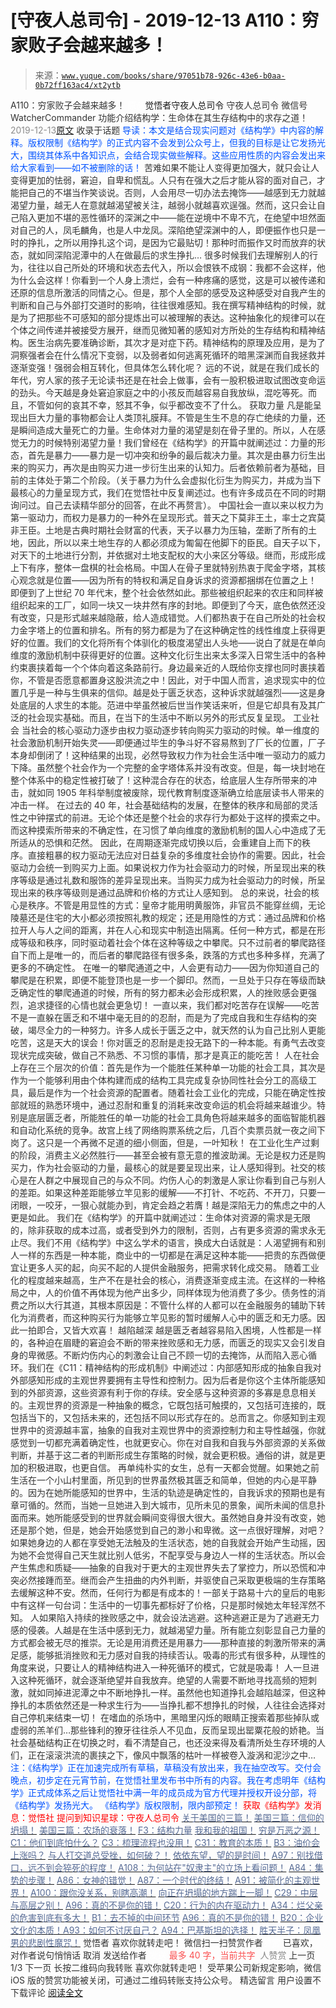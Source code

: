 # [守夜人总司令] - 2019-12-13 A110：穷家败子会越来越多！

> 来源：[`www.yuque.com/books/share/97051b78-926c-43e6-b0aa-0b72ff163ac4/xt2ytb`](https://www.yuque.com/books/share/97051b78-926c-43e6-b0aa-0b72ff163ac4/xt2ytb)

<ne-p id="520f42f3293818f927861ebbd5b15da4_p_0" data-lake-id="520f42f3293818f927861ebbd5b15da4_p_0"><ne-text id="u6348be86" style="color: rgb(51, 51, 51);">A110：穷家败子会越来越多！</ne-text></ne-p> <ne-p id="fa3330de10f1950492574c831a81bb78" data-lake-id="fa3330de10f1950492574c831a81bb78"><ne-text id="u84cb4672" ne-fontsize="12" style="color: rgb(255, 255, 255);">原创</ne-text><ne-text id="u411ac1f3" ne-fontsize="14">觉悟者</ne-text><ne-text id="u97d9153c" ne-fontsize="14">守夜人总司令</ne-text></ne-p> <ne-p id="2b7491a7c7396cd803f7f86675f7b7ef" data-lake-id="2b7491a7c7396cd803f7f86675f7b7ef"><ne-text id="u9d01f91b" ne-fontsize="14" ne-bold="true" style="color: rgb(51, 51, 51);">守夜人总司令</ne-text></ne-p> <ne-p id="739a3af85ca4bc4353bb3e01b6081016" data-lake-id="739a3af85ca4bc4353bb3e01b6081016"><ne-text id="uef67231c" ne-fontsize="14" style="color: rgb(51, 51, 51);">微信号</ne-text><ne-text id="uea75d2c8" ne-fontsize="14" style="color: rgb(51, 51, 51);">WatcherCommander</ne-text></ne-p> <ne-p id="9c68ae30ca141ce2bb7eb8207c86cca2" data-lake-id="9c68ae30ca141ce2bb7eb8207c86cca2"><ne-text id="u694ea768" ne-fontsize="14" style="color: rgb(51, 51, 51);">功能介绍</ne-text><ne-text id="u503c075d" ne-fontsize="14" style="color: rgb(51, 51, 51);">结构学：生命体在其生存结构中的求存之道！</ne-text></ne-p> <ne-p id="4402a661f6bd3ac0bd5d870b64f406b7" data-lake-id="4402a661f6bd3ac0bd5d870b64f406b7"><ne-text id="u6e9bd2b1" style="color: rgb(140, 140, 140);">2019-12-13</ne-text>[<ne-text id="u1da4f133" ne-fontsize="14">原文</ne-text>](https://mp.weixin.qq.com/s?__biz=MzAxNDk1NjI2Mw==&mid=2247484897&idx=1&sn=84e1c8a85eb385c04f400095d47d55eb&chksm=9b8a2669acfdaf7f7a431a12c057023ae123aaa855b0f9d48a98c21eae27788632beb60765c9&scene=27#wechat_redirect&cpage=287)</ne-p> <ne-p id="b841a2466c7ab43117ccfe13b3c26fb7" data-lake-id="b841a2466c7ab43117ccfe13b3c26fb7"><ne-text id="u230efa34" style="color: rgb(51, 51, 51);">收录于话题</ne-text></ne-p> <ne-p id="41716779b577d80a8ac172107e3c193f" data-lake-id="41716779b577d80a8ac172107e3c193f"><ne-text id="u50d468d8" style="color: rgb(0, 82, 255);">导读：本文是结合现实问题对《结构学》中内容的解释。版权限制《结构学》的正式内容不会发到公众号上，但我的目标是让它发扬光大，围绕其体系中各知识点，会结合现实做些解释。这些应用性质的内容会发出来给大家看到——如不被删除的话！</ne-text></ne-p> <ne-p id="6179ee49120aa77f742908973ac1591e" data-lake-id="6179ee49120aa77f742908973ac1591e"><ne-text id="ueb8d68a6" style="color: rgb(51, 51, 51);">苦难如果不能让人变得更加强大，就只会让人变得更加的怯弱，窘迫，自卑和慌乱。人只有在强大之后才能从容的面对自己，才能把自己的不堪当作笑谈说。否则，人会用尽一切办法去掩饰——越感到无力就越渴望力量，越无人在意就越渴望被关注，越弱小就越喜欢逞强。然而，这只会让自己陷入更加不堪的恶性循环的深渊之中——能在逆境中不卑不亢，在绝望中坦然面对自己的人，凤毛麟角，也是人中龙凤。深陷绝望深渊中的人，即便振作也只是一时的挣扎，之所以用挣扎这个词，是因为它最贴切！那种时而振作又时而放弃的状态，就如同深陷泥潭中的人在做最后的求生挣扎…</ne-text></ne-p> <ne-p id="6b47bd651c94b9a85ecca64b23eaf233" data-lake-id="6b47bd651c94b9a85ecca64b23eaf233"><ne-text id="u112c88f8" style="color: rgb(51, 51, 51);">很多时候我们去理解别人的行为，往往以自己所处的环境和状态去代入，所以会恨铁不成钢：我都不会这样，他为什么会这样！你看到一个人身上溃烂，会有一种疼痛的感觉，这是可以被传递和还原的信息所激活的同情之心。但是，那个人全部的感受及这种感受对自我产生的判断和自己与外部打交道时的影响，往往很难感知。我在撰写精神结构的时候，就是为了把那些不可感知的部分提炼出可以被理解的表达。这种抽象化的规律可以在个体之间传递并被接受方展开，继而见微知著的感知对方所处的生存结构和精神结构。医生治病先要准确诊断，其次才是对症下药。精神结构的原理及应用，是为了洞察强者会在什么情况下变弱，以及弱者如何逃离死循环的暗黑深渊而自我拯救并逐渐变强！强弱会相互转化，但具体怎么转化呢？</ne-text></ne-p> <ne-p id="395ed2075023f43339e015a6b45692ca" data-lake-id="395ed2075023f43339e015a6b45692ca"><ne-text id="uf9460d16" style="color: rgb(51, 51, 51);">远的不说，就是在我们成长的年代，穷人家的孩子无论读书还是在社会上做事，会有一股积极进取试图改变命运的劲头。今天越是身处窘迫家庭之中的小孩反而越容易自我放纵，混吃等死。而且，不管如何的哀其不幸，怒其不争，似乎都改变不了什么。</ne-text></ne-p> <ne-p id="578ec0b9824a0202912d66a37a3aa7e6" data-lake-id="578ec0b9824a0202912d66a37a3aa7e6"><ne-text id="u210e2e60" ne-bold="true" style="color: rgb(51, 51, 51);">获取力量</ne-text></ne-p> <ne-p id="0bf43236790d702d21e05a5d8b9d769f" data-lake-id="0bf43236790d702d21e05a5d8b9d769f"><ne-text id="uf7ecf0ce" style="color: rgb(51, 51, 51);">凡是能呈现出巨大力量的事物都会让人类顶礼膜拜。不管是生生不息的存亡绝续的力量，还是瞬间造成大量死亡的力量。生命体对力量的渴望是刻在骨子里的。所以，人在感觉无力的时候特别渴望力量！我们曾经在《结构学》的开篇中就阐述过：力量的形态，首先是暴力——暴力是一切冲突和纷争的最后裁决力量。其次是由暴力衍生出来的购买力，再次是由购买力进一步衍生出来的认知力。后者依赖前者为基础，目前的主体处于第二个阶段。（关于暴力为什么会虚拟化衍生为购买力，并成为当下最核心的力量呈现方式，我们在觉悟社中反复阐述过。也有许多成员在不同的时期询问过。自己去读精华部分的回答，在此不再赘言）。</ne-text></ne-p> <ne-p id="774ca80d62921f17c9ce36359b1e5976" data-lake-id="774ca80d62921f17c9ce36359b1e5976"><ne-text id="ubde6ef51" style="color: rgb(51, 51, 51);">中国社会一直以来以权力为第一驱动力，而权力是暴力的一种外在呈现形式。普天之下莫非王土，率士之宾莫非王臣。土地是古典时期社会财富的代表，天子以暴力为压轴，垄断了所有的土地，因此，所以以来土地生存的人都必须成为匍匐在他脚下的臣民。自天子以下，对天下的土地进行分割，并依据对土地支配权的大小来区分等级。继而，形成形成上下有序，整体一盘棋的社会格局。中国人在骨子里就特别热衷于爬金字塔，其核心观念就是位置——因为所有的特权和满足自身诉求的资源都捆绑在位置之上！</ne-text></ne-p> <ne-p id="ae6ea04a85608f7e1396849433d94f0a" data-lake-id="ae6ea04a85608f7e1396849433d94f0a"><ne-text id="u10819655" style="color: rgb(51, 51, 51);">即便到了上世纪 70 年代末，整个社会依然如此。那些被组织起来的农庄和同样被组织起来的工厂，如同一块又一块井然有序的封地。即便到了今天，底色依然还没有改变，只是形式越来越隐蔽，给人造成错觉。人们都热衷于在自己所处的社会权力金字塔上的位置和排名。所有的努力都是为了在这种确定性的线性维度上获得更好的位置。我们的文化将所有个体驯化的极度渴望出人头地——说白了就是在单向维度的激励机制中获得更好的位置。这种文化衍生出来太多深入日常生活中的各种约束裹挟着每一个个体向着这条路前行。身边最亲近的人既给你支撑也同时裹挟着你，不管是否愿意都置身这股洪流之中！因此，对于中国人而言，追求现实中的位置几乎是一种与生俱来的信仰。越是处于匮乏状态，这种诉求就越强烈——这是身处底层的人求生的本能。范进中举虽然被后世当作笑话来听，但是它却具有及其广泛的社会现实基础。而且，在当下的生活中不断以另外的形式反复呈现。</ne-text></ne-p> <ne-p id="97b7f967162019d920486e728eeb7b5f" data-lake-id="97b7f967162019d920486e728eeb7b5f"><ne-text id="ua1445ca3" ne-bold="true" style="color: rgb(51, 51, 51);">工业社会</ne-text></ne-p> <ne-p id="4d65254de342b2203b11a7b3f09dc544" data-lake-id="4d65254de342b2203b11a7b3f09dc544"><ne-text id="u570efec4" style="color: rgb(51, 51, 51);">当社会的核心驱动力逐步由权力驱动逐步转向购买力驱动的时候。单一维度的社会激励机制开始失灵——即便通过毕生的争斗好不容易熬到了厂长的位置，厂子本身却倒闭了！这种结果的出现，必然导致权力作为社会生活中唯一驱动力的威力下降。虽然整个社会作为一个完整的金字塔体系并没有改变。但是，每一块封地在整个体系中的稳定性被打破了！这种混合存在的状态，给底层人生存所带来的冲击，就如同 1905 年科举制度被废除，现代教育制度逐渐确立给底层读书人带来的冲击一样。</ne-text></ne-p> <ne-p id="ca542e032d5fc4f251de852b2d259378" data-lake-id="ca542e032d5fc4f251de852b2d259378"><ne-text id="u8b582ca1" style="color: rgb(51, 51, 51);">在过去的 40 年，社会基础结构的发展，在整体的秩序和局部的灵活性之中钟摆式的前进。无论个体还是整个社会的求存行为都处于这样的摸索之中。而这种摸索所带来的不确定性，在习惯了单向维度的激励机制的国人心中造成了无所适从的恐惧和茫然。</ne-text></ne-p> <ne-p id="1c574c2933c4c71f16297c1b7f6964bb" data-lake-id="1c574c2933c4c71f16297c1b7f6964bb"><ne-text id="ud5825b04" style="color: rgb(51, 51, 51);">因此，在周期逐渐完成切换以后，会重建自上而下的秩序。直接粗暴的权力驱动无法应对日益复杂的多维度社会协作的需要。因此，社会驱动力会统一到购买力上面。如果说权力作为社会驱动力的时候，所呈现出来的秩序等级是通过礼数和服饰的差异呈现出来。当购买力成为社会驱动力的时候，所呈现出来的秩序等级则是通过品牌和价格的方式让人感知到。</ne-text></ne-p> <ne-p id="bfb1659c2bc44bcbf64634e0104da55c" data-lake-id="bfb1659c2bc44bcbf64634e0104da55c"><ne-text id="ua419d27e" style="color: rgb(51, 51, 51);">总的来说，社会的核心是秩序。不管是用显性的方式：皇帝才能用明黄服饰，非官员不能穿丝绸，无论陵墓还是住宅的大小都必须按照礼教的规定；还是用隐性的方式：通过品牌和价格拉开人与人之间的距离，并在人心和现实中制造出隔离。任何一种方式，都是在形成等级和秩序，同时驱动着社会个体在这种等级之中攀爬。只不过前者的攀爬路径自下而上是唯一的，而后者的攀爬路径有很多条，跌落的方式也多种多样，充满了更多的不确定性。</ne-text></ne-p> <ne-p id="feabf458ac19666f7948593b334126cd" data-lake-id="feabf458ac19666f7948593b334126cd"><ne-text id="uc4d7a879" style="color: rgb(51, 51, 51);">在唯一的攀爬通道之中，人会更有动力——因为你知道自己的攀爬是在积累，即便不能登顶也是一步一个脚印。然而，一旦处于只存在等级而缺乏确定性的攀爬通道的时候，所有的努力都未必会形成积累，人的挫败感会更强烈，追求捷径的心情也就会更急切！</ne-text></ne-p> <ne-p id="c53926a9bce7e6e4108c8013013cf80f" data-lake-id="c53926a9bce7e6e4108c8013013cf80f"><ne-text id="uce8d9950" ne-bold="true" style="color: rgb(51, 51, 51);">一直以来，我们都对吃苦存在误解——吃苦不是一直躲在匮乏和不堪中毫无目的的忍耐，而是为了完成自我和生存结构的突破，竭尽全力的一种努力。许多人成长于匮乏之中，就天然的认为自己比别人更能吃苦，这是天大的误会！你对匮乏的忍耐是走投无路下的一种本能。有勇气去改变现状完成突破，做自己不熟悉、不习惯的事情，那才是真正的能吃苦！</ne-text></ne-p> <ne-p id="42640e3c6f552bc8f4d11c04af61f3f9" data-lake-id="42640e3c6f552bc8f4d11c04af61f3f9"><ne-text id="u41395a06" style="color: rgb(51, 51, 51);">人在社会上存在三个层次的价值：首先是作为一个能胜任某种单一功能的社会工具，其次是作为一个能够利用由个体构建而成的结构工具完成复杂协同性社会分工的高级工具，最后是作为一个社会资源的配置者。随着社会工业化的完成，只能在确定性按部就班的熟悉环境中，通过忍耐和重复的消耗来改变命运的机会将越来越谁少。特别是底层匮乏者，所能胜任的单一功能的社会工具角色将越来越多的面临智能机器和自动化系统的竞争。故宫上线了网络购票系统之后，几百个卖票员就一夜之间下岗了。这只是一个再微不足道的细小侧面，但是，一叶知秋！</ne-text></ne-p> <ne-p id="275e0fd2dee171a0acb3a68825cc7345" data-lake-id="275e0fd2dee171a0acb3a68825cc7345"><ne-text id="uae84e421" style="color: rgb(51, 51, 51);">在工业化生产过剩的阶段，消费主义必然胜行——甚至会被有意无意的推波助澜。无论是权力还是购买力，作为社会驱动的力量，最核心的就是要呈现出来，让人感知得到。社交的核心是在人群之中展现自己的与众不同。灼伤人心的刺激是人家让你看到自己与别人的差距。如果这种差距能够立竿见影的缓解——不打针、不吃药、不开刀，只要一闭眼，一咬牙，一狠心就能办到，肯定会趋之若膺！越是深陷无力的焦虑之中的人更是如此。</ne-text></ne-p> <ne-p id="aeddd54316cb40d7f30a5c19dcd931cd" data-lake-id="aeddd54316cb40d7f30a5c19dcd931cd"><ne-text id="u9decf877" style="color: rgb(51, 51, 51);">我们在《结构学》的开篇中就阐述过：生命体对资源的需求是无限的，除非获取的成本过高，或者受到外力的限制，否则，占有更多资源的需求永无止尽。我们不用《结构学》中这么学术的语言，换成大白话就是：人渴望拥有和别人一样的东西是一种本能，商业中的一切都是在满足这种本能——把贵的东西做便宜让更多人买的起，向买不起的人提供金融服务，把需求转化成交易。</ne-text></ne-p> <ne-p id="f8cfb0541744f5cee1188a5bc5dd34a8" data-lake-id="f8cfb0541744f5cee1188a5bc5dd34a8"><ne-text id="ud7ed6f09" style="color: rgb(51, 51, 51);">随着工业化的程度越来越高，生产不在是社会的核心，消费逐渐变成主流。在这样的一种格局之中，人的价值不再体现为他产出多少，同样体现为他消费了多少。债务性的消费之所以大行其道，其根本原因是：不管什么样的人都可以在金融服务的辅助下转化为消费者，而这种购买行为能够立竿见影的暂时缓解人心中的匮乏和无力感。因此一拍即合，又皆大欢喜！</ne-text></ne-p> <ne-p id="7effbc438b4c7cd3473ffa49049604d9" data-lake-id="7effbc438b4c7cd3473ffa49049604d9"><ne-text id="ufb3c3376" ne-bold="true" style="color: rgb(51, 51, 51);">越陷越深</ne-text></ne-p> <ne-p id="f92550550494373fc4218817bc7bd01d" data-lake-id="f92550550494373fc4218817bc7bd01d"><ne-text id="u3527d74b" style="color: rgb(51, 51, 51);">越是匮乏者越容易陷入困境，人性都是一样的，各种迫在眉睫的窘迫会不断的带来挫败感和无力感，而匮乏的现实又会引发自身的卑微感。不断灼伤内心的刺激会让自己不顾一切的去掩饰，从而陷入恶心循环。我们在《C11：精神结构的形成机制》中阐述过：内部感知形成的抽象自我对外部感知形成的主观世界要拥有主导性和控制力。因为后者是你这个主体所能感知到的外部资源，这些资源有利于你的存续。安全感与这种资源的多寡是息息相关的。主观世界的资源是一种抽象的概念，它既包括可触摸的，又包括可连接的，既包括当下的，又包括未来的，还包括不同以形式存在的。总而言之。你感知到主观世界中的资源越丰富，抽象的自我对主观世界中的资源控制力和主导性越强，你就感觉到一切都充满着确定性，也就更安心。你在对自我和自我与外部资源的关系做判断，并基于这二者的判断形成生存策略的时候，就会更积极。通俗的讲，就是更加的积极进取，也更自信。</ne-text></ne-p> <ne-p id="49f9e5581f6cdb0084c1bd6420fc8582" data-lake-id="49f9e5581f6cdb0084c1bd6420fc8582"><ne-text id="u0c166563" style="color: rgb(51, 51, 51);">再单纯朴实的女生，总有一天都会觉醒。如果她之前生活在一个小山村里面，所见到的世界虽然极其匮乏和简单，但她的内心是平静的。因为在她所能感知的世界中，生活的轨迹是确定性的，自我诉求的预期也是有章可循的。然而，当她一旦她进入到大城市，见所未见的景象，闻所未闻的信息扑面而来。她所能感受到的世界就会瞬间变得很大很大。虽然她自身并没有改变，她还是那个她，但是，她会开始感觉到自己的渺小和卑微。这一点很好理解，对吧？如果她身边的人都在享受她无法触及的生活状态，她的自我就会开始产生动摇，因为她不会觉得自己天生就比别人低劣，不配享受与身边人一样的生活状态。所以会产生焦虑和质疑——抽象的自我对于更大的主观世界失去了掌控力，所以恐慌和冲突必然接踵而至。继而会产生扭曲的内外判断，并驱使自己采取更极端的生存策略去缓解这种不安。然而，任何行为都是有成本的！一部关于路易十六的皇后的电影中有这样一句台词：生活中的一切事先都标好了价格，只是那时候她太年轻浑然不知。</ne-text></ne-p> <ne-p id="1ab4e1a63410b06e834094d1fe7dca54" data-lake-id="1ab4e1a63410b06e834094d1fe7dca54"><ne-text id="u49137c43" style="color: rgb(51, 51, 51);">人如果陷入持续的挫败感之中，就会设法逃避。这种逃避正是为了逃避无力感的侵袭。人越是在生活中感到无力，就越渴望力量。所有能立刻彰显自己力量的方式都会被无尽的推崇。无论是用消费还是用暴力——那种直接的刺激所带来的满足感，能够抵消挫败和无力感对自我的持续否认。吸毒的形式有很多种，从理性的角度来说，只要让人的精神结构进入一种死循环的模式，它就是吸毒！</ne-text></ne-p> <ne-p id="50e37df8f9d8be73a32cbd864c04cf01" data-lake-id="50e37df8f9d8be73a32cbd864c04cf01"><ne-text id="u088a7246" style="color: rgb(51, 51, 51);">人一旦进入这种死循环，就会逐渐绝望并自我放弃。绝望的人需要不断地寻找高频的短刺激，就如同掉进泥潭之中不断地挣扎一样。虽然他也知道挣扎会越陷越深，但这种挣扎的本质依然还是一种求生行为——当挣扎都不想挣扎的时候，人往往会选择对自己停机来结束一切！</ne-text></ne-p> <ne-p id="46313a88a68c614a2568610b466f3942" data-lake-id="46313a88a68c614a2568610b466f3942"><ne-text id="u36f81f81" style="color: rgb(51, 51, 51);">在嗜血的杀场中，黑暗里闪烁的眼睛正搜索着那些掉队或虚弱的羔羊们…那些锋利的獠牙往往杀人不见血，反而呈现出罂粟花般的娇艳。当社会基础结构正在切换之时，看不清楚自己，也还没来得及看清所处生存环境的人们，正在滚滚洪流的裹挟之下，像风中飘落的枯叶一样被卷入漩涡和泥沙之中…</ne-text></ne-p> <ne-p id="153b06bb4d50fd932ffdf51471609203" data-lake-id="153b06bb4d50fd932ffdf51471609203"><ne-text id="u46250bed" style="color: rgb(0, 82, 255);">注：《结构学》正在加速完成所有草稿，草稿没有放出来，我在抽空改写。交付会晚点，初步定在元宵节前，在觉悟社里发布书中所有的内容。我在考虑明年《结构学》正式成体系之后让觉悟社中满一年的成员成为官方代理并授权开设分部，将《结构学》发扬光大。</ne-text></ne-p> <ne-p id="921f5c0df46fb7b0eee4c04722bbdf6f" data-lake-id="921f5c0df46fb7b0eee4c04722bbdf6f" ne-alignment="center"><ne-text id="u72337958" ne-fontsize="13" style="color: rgb(0, 82, 255);">《结构学》版权限制，限内部预定！</ne-text></ne-p> <ne-p id="74098a829f8145074431eb6a687ef9df" data-lake-id="74098a829f8145074431eb6a687ef9df" ne-alignment="center"><ne-text id="uc804af09" style="color: rgb(255, 0, 0);">获取《结构学》发消息</ne-text><ne-text id="uc45aabe9" ne-bold="true" style="color: rgb(255, 0, 0);">：觉悟社</ne-text></ne-p>  <ne-p id="50af6135e1bc2535b0059fb0e018ac87" data-lake-id="50af6135e1bc2535b0059fb0e018ac87" ne-alignment="center"><ne-card data-card-name="image" data-card-type="inline" id="EvGSh" data-event-boundary="card" style="color: rgb(51, 51, 51);"><ne-p id="f84a8a1e019fe9866ee0714dde5744ce" data-lake-id="f84a8a1e019fe9866ee0714dde5744ce" ne-alignment="center"><ne-text id="uceeca331" ne-bold="true" style="color: rgb(255, 0, 0);">提问到知识星球：守夜人总司令</ne-text></ne-p> <ne-p id="9ab45562c264feee25a9f8d5ee4dc435" data-lake-id="9ab45562c264feee25a9f8d5ee4dc435">[<ne-text id="ue78ea111" style="color: rgb(87, 107, 149);">关于美国的三篇！</ne-text>](http://mp.weixin.qq.com/s?__biz=MzIzMDYwOTM0Mg==&mid=2247484082&idx=1&sn=7f0efdc740505aeff41af3593c2c07d2&chksm=e8b19a63dfc613757721204eef321ddcad7ddc01dfc2076db117c37c0b37d75438f2e405c830&scene=21#wechat_redirect)</ne-p> <ne-p id="60d79eb964de78822713aba7e1db1277" data-lake-id="60d79eb964de78822713aba7e1db1277">[<ne-text id="u6f30019f" style="color: rgb(87, 107, 149);">美国三篇：信仰的坍塌！</ne-text>](http://mp.weixin.qq.com/s?__biz=MzIzMDYwOTM0Mg==&mid=2247484086&idx=1&sn=84a690a2f2f277ffb97bd9ae9b8997b5&chksm=e8b19a67dfc61371cbaa58bdc4cf884dcb865ce62dc947cf1cf3e7653716339ff71d49c563bb&scene=21#wechat_redirect)</ne-p> <ne-p id="7003c462f362a54bdd2cfd9b0fb7a1a1" data-lake-id="7003c462f362a54bdd2cfd9b0fb7a1a1">[<ne-text id="uc8278ab7" style="color: rgb(87, 107, 149);">美国三篇：农场的衰落！</ne-text>](http://mp.weixin.qq.com/s?__biz=MzAxNDk1NjI2Mw==&mid=2247484839&idx=1&sn=ab17e9c4ae5af883a17a9c0fcafe94dd&chksm=9b8a262facfdaf399eab6252e9034d5a64a95f1c2575ed6570615dc11980d7d14b684341c22d&scene=21#wechat_redirect)</ne-p> <ne-p id="977790e17bd4915b2c6020d228af5dfd" data-lake-id="977790e17bd4915b2c6020d228af5dfd">[<ne-text id="ud485c35b" style="color: rgb(87, 107, 149);">F3：结构力量</ne-text>](http://mp.weixin.qq.com/s?__biz=MzIzMDYwOTM0Mg==&mid=2247483942&idx=1&sn=53a6cd726a0ea5e93ef015690fa25d3b&chksm=e8b19af7dfc613e1f5509b8cebb677a6aa963a98b47438c54e89a8979374e794372cb1f0fe84&scene=21#wechat_redirect)</ne-p> <ne-p id="4ce8fc5cd7a49699984b8ccf66f0c0f9" data-lake-id="4ce8fc5cd7a49699984b8ccf66f0c0f9">[<ne-text id="u8ebbf153" style="color: rgb(87, 107, 149);">我和我的祖国！</ne-text>](http://mp.weixin.qq.com/s?__biz=MzIzMDYwOTM0Mg==&mid=2247484115&idx=1&sn=e04f533c19139936604c97042b23ab88&chksm=e8b19a02dfc6131403531aa897c8c5c2e6881cb25262189d25ba73bf44039af2a4ed9dad3a6f&scene=21#wechat_redirect)</ne-p> <ne-p id="6ed5f3e51d1c225b1baab53d63116b05" data-lake-id="6ed5f3e51d1c225b1baab53d63116b05">[<ne-text id="u847c256d" style="color: rgb(87, 107, 149);">穷是万恶之源！</ne-text>](http://mp.weixin.qq.com/s?__biz=MzAxNDk1NjI2Mw==&mid=2247483823&idx=1&sn=e54ebe9891b302dc0bf1815c76ccf8b7&chksm=9b8a2227acfdab31a05e273addd9159d4b8263d58d3c58bf214841c8189157519719c3427306&scene=21#wechat_redirect)</ne-p> <ne-p id="33f83cd80604c0dd4a4c13d00e900c97" data-lake-id="33f83cd80604c0dd4a4c13d00e900c97">[<ne-text id="u3f2d0188" style="color: rgb(87, 107, 149);">C1：他们到底怕什么？</ne-text>](http://mp.weixin.qq.com/s?__biz=MzAxNDk1NjI2Mw==&mid=2247483898&idx=1&sn=1b0a50386e9e89d2750dec717236f0aa&chksm=9b8a2272acfdab64235b35ee5e91b8cac6172144207251636e1345fc570aa1601f59eff7f442&scene=21#wechat_redirect)</ne-p> <ne-p id="4fb1bd111addd2566c946d73b2d240a4" data-lake-id="4fb1bd111addd2566c946d73b2d240a4">[<ne-text id="ucdd6e98e" style="color: rgb(87, 107, 149);">C3：梳理流程也没用！</ne-text>](http://mp.weixin.qq.com/s?__biz=MzAxNDk1NjI2Mw==&mid=2247483989&idx=1&sn=ee70dacfd980f041379d91ae947ece44&chksm=9b8a21ddacfda8cb28bf62d6f53531e8a8ebce2de96396e50ec7e7e144fffe502ec6faee3415&scene=21#wechat_redirect)</ne-p> <ne-p id="15ee6506864875d9b1162a565637f466" data-lake-id="15ee6506864875d9b1162a565637f466">[<ne-text id="u724ab375" style="color: rgb(87, 107, 149);">C31：教育的本质！</ne-text>](http://mp.weixin.qq.com/s?__biz=MzAxNDk1NjI2Mw==&mid=2247484645&idx=1&sn=0c19e963af345ec0d157348555f45482&chksm=9b8a276dacfdae7bb43eb0602bf7d9fdc827d0675a7350f893c5b3b43986de58782355a2065d&scene=21#wechat_redirect)</ne-p> <ne-p id="89d512d7699e8b08de44a0b7b98446b1" data-lake-id="89d512d7699e8b08de44a0b7b98446b1">[<ne-text id="u59fce527" style="color: rgb(87, 107, 149);">B3：油价会上涨吗？</ne-text>](http://mp.weixin.qq.com/s?__biz=MzAxNDk1NjI2Mw==&mid=2247484078&idx=1&sn=6eee861727c21eef764e35f2379d643d&chksm=9b8a2126acfda83052cc25adc2294b7e0ccbece32af96e58033b4e7febfbd9ef719bba384a87&scene=21#wechat_redirect)</ne-p> <ne-p id="39388911fa6b55003151f5632d2deed1" data-lake-id="39388911fa6b55003151f5632d2deed1">[<ne-text id="u5a5e00f6" style="color: rgb(87, 107, 149);">与人打交道总受挫，如何破？！</ne-text>](http://mp.weixin.qq.com/s?__biz=MzAxNDk1NjI2Mw==&mid=2247484879&idx=1&sn=beb9c923ec0c8cbd139314747b80d411&chksm=9b8a2647acfdaf5132c3099011f7f97f46c209ebf159baec7caf5ad6fa8bb29beae50f79fe67&scene=21#wechat_redirect)</ne-p> <ne-p id="8ce11466f74bee63befd18c7aa586cc5" data-lake-id="8ce11466f74bee63befd18c7aa586cc5">[<ne-text id="u6c79f8fa" style="color: rgb(87, 107, 149);">依依东望，望的是时间！</ne-text>](http://mp.weixin.qq.com/s?__biz=MzIzMDYwOTM0Mg==&mid=2247483860&idx=1&sn=b5b01ae82ff764ce2806251e3f2a809f&chksm=e8b19905dfc61013607735eb7782299c9a4d7a39a8b15a7b46182ef20eda3ffe9f6ed6337e1f&scene=21#wechat_redirect)</ne-p> <ne-p id="0fd025e74295f8b23514418b6724261c" data-lake-id="0fd025e74295f8b23514418b6724261c">[<ne-text id="ud8ccbaa2" style="color: rgb(87, 107, 149);">A97：别找借口，远不到会猝死的程度！</ne-text>](http://mp.weixin.qq.com/s?__biz=MzAxNDk1NjI2Mw==&mid=2247484866&idx=1&sn=d93222730b1fd65cd31d270e54c91073&chksm=9b8a264aacfdaf5cf1d8eab64891b03e7b9966e887c9f512b7cb4a3f6cca04f1faa2c5da905d&scene=21#wechat_redirect)</ne-p> <ne-p id="da7460251fdd76ad7ede6cc3be938fc2" data-lake-id="da7460251fdd76ad7ede6cc3be938fc2">[<ne-text id="u53d96db5" style="color: rgb(87, 107, 149);">A108：为何站在"奴隶主"的立场上看问题！</ne-text>](http://mp.weixin.qq.com/s?__biz=MzAxNDk1NjI2Mw==&mid=2247484893&idx=1&sn=d5855015b30b94246d7026ed668cd2ea&chksm=9b8a2655acfdaf4387d12eaeed5985d830dc8e265ba74e0e2e8913768c874fad45f47772e918&scene=21#wechat_redirect)</ne-p> <ne-p id="e502454e57440328f0cd7d24d8163f2b" data-lake-id="e502454e57440328f0cd7d24d8163f2b">[<ne-text id="uf06028e0" style="color: rgb(87, 107, 149);">A84：集势的步骤！</ne-text>](http://mp.weixin.qq.com/s?__biz=MzIzMDYwOTM0Mg==&mid=2247484098&idx=1&sn=8a28fd5dce47b485ed38e4f3cfdb7d05&chksm=e8b19a13dfc61305fde13511d297aa1d6b59184825c7998f338e7d5f36742e3c06c717d78fe8&scene=21#wechat_redirect)</ne-p> <ne-p id="57d67137a939cb240acc654ceab10d8b" data-lake-id="57d67137a939cb240acc654ceab10d8b">[<ne-text id="u157acece" style="color: rgb(87, 107, 149);">A86：女神的错觉！</ne-text>](http://mp.weixin.qq.com/s?__biz=MzAxNDk1NjI2Mw==&mid=2247484733&idx=1&sn=fab22e8ab3f80b78dab3d4e2e2716bfb&chksm=9b8a26b5acfdafa374df83506e5086a573169362877918977c08490b4e9747c45c99d1266e7f&scene=21#wechat_redirect)</ne-p> <ne-p id="6aea1b032941edd93faec096ce3a2b39" data-lake-id="6aea1b032941edd93faec096ce3a2b39">[<ne-text id="ue4c93205" style="color: rgb(87, 107, 149);">A87：一个时代的终结！</ne-text>](http://mp.weixin.qq.com/s?__biz=MzIzMDYwOTM0Mg==&mid=2247484102&idx=1&sn=c0572fe89409ac0ef2d1468b8f81f130&chksm=e8b19a17dfc6130119eacf0492c237b5173f6f9c13265a36d7919e3132228f8c2d3306863c08&scene=21#wechat_redirect)</ne-p> <ne-p id="1d58eff8c0fd42c22b4ee5b2531e65b6" data-lake-id="1d58eff8c0fd42c22b4ee5b2531e65b6">[<ne-text id="uf20069d5" style="color: rgb(87, 107, 149);">A91：被简化的主观世界！</ne-text>](http://mp.weixin.qq.com/s?__biz=MzIzMDYwOTM0Mg==&mid=2247484106&idx=1&sn=89ac1e2a068a9114c08822ed3a6a9916&chksm=e8b19a1bdfc6130d67743acf04c384cd66fa3d13b83614a9b3d70edda3290e8af9765c31b7d7&scene=21#wechat_redirect)</ne-p> <ne-p id="8cdd491a84507bc321af5fb7152e72fe" data-lake-id="8cdd491a84507bc321af5fb7152e72fe">[<ne-text id="ucd8daf48" style="color: rgb(87, 107, 149);">A100：跟你没关系，别瞎高潮！</ne-text>](http://mp.weixin.qq.com/s?__biz=MzAxNDk1NjI2Mw==&mid=2247484826&idx=1&sn=c2df87478a77eebf01085c7795424395&chksm=9b8a2612acfdaf04f9034241f17123b00853fb4fa0af799266ae01cdd7ce776318d0d88cde41&scene=21#wechat_redirect)</ne-p> <ne-p id="9a6ebd02335992b5d473992bd8c0d0bd" data-lake-id="9a6ebd02335992b5d473992bd8c0d0bd">[<ne-text id="u49bff3e1" style="color: rgb(87, 107, 149);">向正在坍塌的地方踹上一脚！</ne-text>](http://mp.weixin.qq.com/s?__biz=MzAxNDk1NjI2Mw==&mid=2247483789&idx=1&sn=5e44b7b524c3dc4bb7705f49ed0a44a3&chksm=9b8a2205acfdab139e4b1d44ef6702b09c9fbf79505340205d13fbdaa33207a997f54bee0e97&scene=21#wechat_redirect)</ne-p> <ne-p id="f9fe9c8624302575a26228d9d671f4d9" data-lake-id="f9fe9c8624302575a26228d9d671f4d9">[<ne-text id="u30b95cde" style="color: rgb(87, 107, 149);">C29：中层与高层之别！</ne-text>](http://mp.weixin.qq.com/s?__biz=MzIzMDYwOTM0Mg==&mid=2247484061&idx=1&sn=6b5effaceec4ccea129b0b2c0ff9eb94&chksm=e8b19a4cdfc6135a82d4a79c2245a8efb5cea97135ffeef76afcdb0f1d23fc37408270b77ac3&scene=21#wechat_redirect)</ne-p> <ne-p id="26381413f76732912909ff4c3d11db1d" data-lake-id="26381413f76732912909ff4c3d11db1d">[<ne-text id="ucb8a6908" style="color: rgb(87, 107, 149);">A96：真的不是你的错！</ne-text>](http://mp.weixin.qq.com/s?__biz=MzAxNDk1NjI2Mw==&mid=2247484835&idx=1&sn=9f24aba2a2b22cf3033e76a5435e352e&chksm=9b8a262bacfdaf3d1cf1dabf21851d162769a2bcd6826d220efeee9e34c408950f56eadd0baf&scene=21#wechat_redirect)</ne-p> <ne-p id="7cc9f80408411cd0227141a46275c756" data-lake-id="7cc9f80408411cd0227141a46275c756">[<ne-text id="u10818ea8" style="color: rgb(87, 107, 149);">C20：行为的内在驱动力！</ne-text>](http://mp.weixin.qq.com/s?__biz=MzIzMDYwOTM0Mg==&mid=2247484003&idx=1&sn=a62ddbccc64f9f19890c0dff9605b6f7&chksm=e8b19ab2dfc613a47b840d331bb9c43711798f5102681c0d1a06cb3996450c1d34bc8573b7e0&scene=21#wechat_redirect)</ne-p> <ne-p id="d666f3b10a9c401fe176844c67044589" data-lake-id="d666f3b10a9c401fe176844c67044589">[<ne-text id="u279a2e16" style="color: rgb(87, 107, 149);">A34：烂父亲的危害到底有多大！</ne-text>](http://mp.weixin.qq.com/s?__biz=MzIzMDYwOTM0Mg==&mid=2247483986&idx=1&sn=984fbf5e696f7a3f34f25dcf93037cea&chksm=e8b19a83dfc61395d629a54503920505c42a73a62b9e72308ed4ea0d66c509ca66a1a3138ea5&scene=21#wechat_redirect)</ne-p> <ne-p id="ab8d17222433be89d86faac0feb79372" data-lake-id="ab8d17222433be89d86faac0feb79372">[<ne-text id="ufb74a960" style="color: rgb(87, 107, 149);">B1：去不掉的中间环节</ne-text>](http://mp.weixin.qq.com/s?__biz=MzIzMDYwOTM0Mg==&mid=2247483903&idx=1&sn=e8a21cb816d6a27d869f81463805a208&chksm=e8b1992edfc610380f54d91f9acc9844820c77ce8a5bcedb4f36372c406647f45fd2514a6a77&scene=21#wechat_redirect)</ne-p> <ne-p id="ed33b7b839ab015bdf4b1229503c2378" data-lake-id="ed33b7b839ab015bdf4b1229503c2378">[<ne-text id="ue7dcd838" style="color: rgb(87, 107, 149);">A96：真的不是你的错！</ne-text>](http://mp.weixin.qq.com/s?__biz=MzAxNDk1NjI2Mw==&mid=2247484835&idx=1&sn=9f24aba2a2b22cf3033e76a5435e352e&chksm=9b8a262bacfdaf3d1cf1dabf21851d162769a2bcd6826d220efeee9e34c408950f56eadd0baf&scene=21#wechat_redirect)</ne-p> <ne-p id="681b9f1b7c22dd12be46cfa394714b4c" data-lake-id="681b9f1b7c22dd12be46cfa394714b4c">[<ne-text id="u8fbafa6f" style="color: rgb(87, 107, 149);">B20：企业文化的本质！</ne-text>](http://mp.weixin.qq.com/s?__biz=MzIzMDYwOTM0Mg==&mid=2247484111&idx=1&sn=d6154ef03c3702d24ebbd49ec6d2544b&chksm=e8b19a1edfc61308357f4cc639a74339e18c1e7ea64e351a1d73fac03d82e0daa3d7cbd2b4f7&scene=21#wechat_redirect)[<ne-text id="u52464b8e" style="color: rgb(87, 107, 149);">A93：如何不讨厌自己？</ne-text>](http://mp.weixin.qq.com/s?__biz=MzAxNDk1NjI2Mw==&mid=2247484783&idx=1&sn=08bb06c4b322311a9d08a0d67077b6ac&chksm=9b8a26e7acfdaff1fb664e30d3365b7405692c4c7e53b41d078052fcbd87faf8de05c04346ce&scene=21#wechat_redirect)</ne-p> <ne-p id="1ff7557d37ae0fa670568f838cb00420" data-lake-id="1ff7557d37ae0fa670568f838cb00420">[<ne-text id="ud426fe90" style="color: rgb(87, 107, 149);">A94：巴基斯坦的选择！</ne-text>](http://mp.weixin.qq.com/s?__biz=MzAxNDk1NjI2Mw==&mid=2247484787&idx=1&sn=1e88f66866554dbb73e4fd4d7947be0d&chksm=9b8a26fbacfdafed9d52a547f2f4608ef001fa2b6a07ec62bb06c5df56b23b6bca3d7b26b6cf&scene=21#wechat_redirect)</ne-p> <ne-p id="672f6fcd78b80365c67844a09929a1b7" data-lake-id="672f6fcd78b80365c67844a09929a1b7">[<ne-text id="u5485c0de" style="color: rgb(87, 107, 149);">胜天半子：凤凰男的悲剧性魔咒！</ne-text>](http://mp.weixin.qq.com/s?__biz=MzAxNDk1NjI2Mw==&mid=2247484459&idx=1&sn=3af333a7d8f81253f730e57ba86f6f11&chksm=9b8a27a3acfdaeb524c155bcc629f472e273558add2d9c91ca3295d08144bd6d7d26ed757e6c&scene=21#wechat_redirect)</ne-p> <ne-p id="689df0f638c292af51b212d7454544f4" data-lake-id="689df0f638c292af51b212d7454544f4"><ne-text id="u30e3b80b" style="color: rgb(51, 51, 51);">觉悟者</ne-text></ne-p> <ne-p id="9586270c0c62de3c91ae1767f1c88fcc" data-lake-id="9586270c0c62de3c91ae1767f1c88fcc"><ne-text id="ud49b0b8f" style="color: rgb(51, 51, 51);">喜欢你就转走吧！</ne-text></ne-p> <ne-p id="738105ed723347ddb34906528b20d937" data-lake-id="738105ed723347ddb34906528b20d937"><ne-text id="u53fc9fda" ne-bold="true" style="color: rgb(51, 51, 51);">微信扫一扫赞赏作者</ne-text><ne-text id="u5a1ddd07" ne-bold="true" style="color: rgb(255, 255, 255);">赞赏</ne-text></ne-p> <ne-p id="0954d3eae46f315267e13c425e645989" data-lake-id="0954d3eae46f315267e13c425e645989"><ne-text id="u2d1ac4d4" style="color: rgb(51, 51, 51);">已喜欢，</ne-text><ne-text id="u1f5dacb0">对作者说句悄悄话</ne-text></ne-p> <ne-p id="4e69c682c9cda180fbf8b570bd87eaef" data-lake-id="4e69c682c9cda180fbf8b570bd87eaef"><ne-text id="u75fc4ee0" style="color: rgb(51, 51, 51);">取消</ne-text></ne-p> <ne-p id="0c8ddcade63cb555f04be62bf9a0aeb1" data-lake-id="0c8ddcade63cb555f04be62bf9a0aeb1"><ne-text id="u7b3f53c3" ne-fontsize="14" ne-bold="true" style="color: rgb(51, 51, 51);">发送给作者</ne-text></ne-p> <ne-p id="cbccc07b8e035172054c46c9c34d0867" data-lake-id="cbccc07b8e035172054c46c9c34d0867"><ne-text id="u6320d3a8" ne-bold="true" style="color: rgb(255, 255, 255);">发送</ne-text></ne-p> <ne-p id="c1b770cc20f7bf344b82e66ab2f8d136" data-lake-id="c1b770cc20f7bf344b82e66ab2f8d136"><ne-text id="u50352b85" ne-fontsize="13" style="color: rgb(250, 81, 81);">最多 40 字，当前共字</ne-text></ne-p> <ne-p id="7f6269bed81758e315d49a2e5ffa260b" data-lake-id="7f6269bed81758e315d49a2e5ffa260b"><ne-text id="u74ba5017" style="color: rgb(136, 136, 136);"> 人赞赏</ne-text></ne-p> <ne-p id="b82bc2193792f54ec2566b544d5f510d" data-lake-id="b82bc2193792f54ec2566b544d5f510d"><ne-text id="u6d69d529" style="color: rgb(51, 51, 51);">上一页</ne-text> <ne-text id="u75cfa14b">1</ne-text><ne-text id="u0394d969" style="color: rgb(51, 51, 51);">/3 下一页</ne-text></ne-p> <ne-p id="f820ccf06888cda9eb4a18c7d7ed7f41" data-lake-id="f820ccf06888cda9eb4a18c7d7ed7f41"><ne-text id="ua835689a" style="color: rgb(51, 51, 51);">长按二维码向我转账</ne-text></ne-p> <ne-p id="dde65efc0616bd6ceaacd77f152713a1" data-lake-id="dde65efc0616bd6ceaacd77f152713a1"><ne-text id="u31c1b2ce" style="color: rgb(51, 51, 51);">喜欢你就转走吧！</ne-text></ne-p> <ne-p id="b2a0efd617c07ee2199ff46bc4f682bc" data-lake-id="b2a0efd617c07ee2199ff46bc4f682bc"><ne-text id="u6f6dd99b" style="color: rgb(51, 51, 51);">受苹果公司新规定影响，微信 iOS 版的赞赏功能被关闭，可通过二维码转账支持公众号。</ne-text></ne-p> <ne-h3 id="V6Lso" data-lake-id="V6Lso"><ne-heading-ext><ne-heading-anchor></ne-heading-anchor><ne-heading-fold></ne-heading-fold></ne-heading-ext><ne-heading-content><ne-text id="u751b8a5f" ne-fontsize="16" style="color: rgb(51, 51, 51);">精选留言</ne-text></ne-heading-content></ne-h3> <ne-p id="818c0b680567cba3311c13f92a6c7a50" data-lake-id="818c0b680567cba3311c13f92a6c7a50"><ne-text id="u296aec92" style="color: rgb(51, 51, 51);">用户设置不下载评论</ne-text></ne-p> <ne-p id="2dee40b8f9b26663c00a09ff31b5f950" data-lake-id="2dee40b8f9b26663c00a09ff31b5f950">[<ne-text id="u4a2d4119">阅读全文</ne-text>](https://t.zsxq.com/AeeQVJq)</ne-p></ne-card></ne-p>